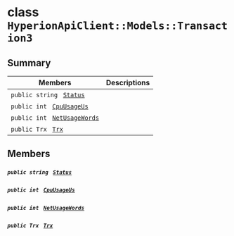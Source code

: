# class `HyperionApiClient::Models::Transaction3` 

## Summary

 Members                                | Descriptions                                
----------------------------------------|---------------------------------------------
`public string ` [`Status`](#class_hyperion_api_client_1_1_models_1_1_transaction3_1afdaa27edb811d806bc72f1d53c7334cc) | 
`public int ` [`CpuUsageUs`](#class_hyperion_api_client_1_1_models_1_1_transaction3_1ad9c2e374c5e1d18533cb2aec2e7ec2e1) | 
`public int ` [`NetUsageWords`](#class_hyperion_api_client_1_1_models_1_1_transaction3_1a32f0846adc48f4bf6f2fce630cec7d87) | 
`public Trx ` [`Trx`](#class_hyperion_api_client_1_1_models_1_1_transaction3_1a92387d2105d07f43fe2301b132403102) | 

## Members

##### `public string ` [`Status`](#class_hyperion_api_client_1_1_models_1_1_transaction3_1afdaa27edb811d806bc72f1d53c7334cc) 

##### `public int ` [`CpuUsageUs`](#class_hyperion_api_client_1_1_models_1_1_transaction3_1ad9c2e374c5e1d18533cb2aec2e7ec2e1) 

##### `public int ` [`NetUsageWords`](#class_hyperion_api_client_1_1_models_1_1_transaction3_1a32f0846adc48f4bf6f2fce630cec7d87) 

##### `public Trx ` [`Trx`](#class_hyperion_api_client_1_1_models_1_1_transaction3_1a92387d2105d07f43fe2301b132403102) 

